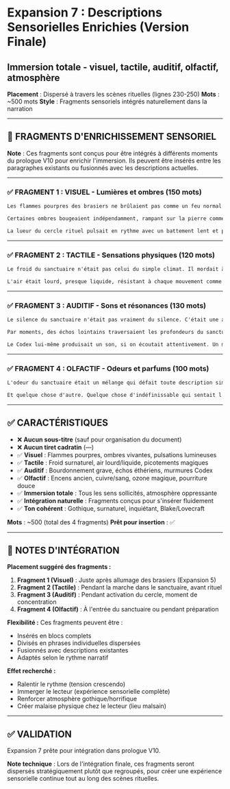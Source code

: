 # Expansion 7 : Descriptions Sensorielles Enrichies (Version Finale)
## Immersion totale - visuel, tactile, auditif, olfactif, atmosphère

**Placement** : Dispersé à travers les scènes rituelles (lignes 230-250)
**Mots** : ~500 mots
**Style** : Fragments sensoriels intégrés naturellement dans la narration

---

## 📍 FRAGMENTS D'ENRICHISSEMENT SENSORIEL

**Note** : Ces fragments sont conçus pour être intégrés à différents moments du prologue V10 pour enrichir l'immersion. Ils peuvent être insérés entre les paragraphes existants ou fusionnés avec les descriptions actuelles.

---

### ✅ FRAGMENT 1 : VISUEL - Lumières et ombres (150 mots)

```markdown
Les flammes pourpres des brasiers ne brûlaient pas comme un feu normal. Elles ne vacillaient pas, ne crépitaient pas, mais ondulaient avec lenteur hypnotique, vagues de lumière glacée qui léchaient l'air sans le réchauffer. Leur éclat projetait des ombres impossibles sur les murs du sanctuaire, silhouettes qui semblaient posséder plus de substance que les objets qui les créaient.

Certaines ombres bougeaient indépendamment, rampant sur la pierre comme des créatures vivantes, se tordant en formes qui n'auraient pas dû exister dans un monde gouverné par les lois naturelles. Des profils de visages éthériens morts depuis mille ans. Des mains griffues tendues vers quelque chose d'invisible. Des ailes déchirées battant silencieusement contre le néant.

La lueur du cercle rituel pulsait en rythme avec un battement lent et profond, comme le pouls d'un titan endormi. Pourpre foncé, presque noir, puis s'illuminant jusqu'à un violet aveuglant, puis s'assombrissant à nouveau. Expansion et contraction. Respiration de pierre et de magie entrelacées.
```

---

### ✅ FRAGMENT 2 : TACTILE - Sensations physiques (120 mots)

```markdown
Le froid du sanctuaire n'était pas celui du simple climat. Il mordait à travers les vêtements, s'insinuait sous la peau, pénétrait jusqu'aux os avec une intention presque consciente. Un froid qui venait de l'intérieur autant que de l'extérieur, comme si le lieu lui-même aspirait la chaleur vitale de tout ce qui osait y pénétrer.

L'air était lourd, presque liquide, résistant à chaque mouvement comme si on marchait dans l'eau épaisse. Chaque respiration demandait un effort conscient, poumons comprimés par une pression invisible. La peau picotait sous l'intensité de la magie concentrée, milliers d'aiguilles minuscules dansant sur l'épiderme, rappelant constamment qu'on se trouvait quelque part où l'Éther lui-même était trop dense, trop vivant, trop affamé.
```

---

### ✅ FRAGMENT 3 : AUDITIF - Sons et résonances (130 mots)

```markdown
Le silence du sanctuaire n'était pas vraiment du silence. C'était une absence de sons naturels, remplacée par quelque chose de plus sinistre. Un bourdonnement grave et continu vibrait à la limite de l'audition, fréquence si basse qu'elle se ressentait davantage qu'elle ne s'entendait, vibration qui faisait trembler les dents et les os du crâne.

Par moments, des échos lointains traversaient les profondeurs du sanctuaire. Chuchotements en étherin ancien, langue morte depuis mille ans mais dont les syllabes résonnaient encore dans la pierre. Des rires cristallins et brisés. Des pleurs étouffés. Des cris d'extase ou d'agonie, impossibles à différencier.

Le Codex lui-même produisait un son, si on écoutait attentivement. Un murmure de pages qui se tournaient toutes seules, encre liquide glissant sur parchemin ancien, respiration d'un livre qui vivait et rêvait de pouvoir.
```

---

### ✅ FRAGMENT 4 : OLFACTIF - Odeurs et parfums (100 mots)

```markdown
L'odeur du sanctuaire était un mélange qui défait toute description simple. Base d'encens éthérien oublié, épices qui n'existaient plus dans le monde moderne, résine brûlée il y a des siècles mais dont le parfum refusait de s'estomper. Par-dessus, le cuivre oxydé du sang ancien, métallique et âcre, imprégné dans la pierre elle-même.

Et quelque chose d'autre. Quelque chose d'indéfinissable qui sentait l'ancien et l'interdit. Ozone surchargé d'une magie trop puissante. Pourriture douce de choses mortes sans se décomposer vraiment. Parfum malade de l'Éther corrompu, sucré et nauséeux à la fois, qui collait à la gorge et ne partait jamais tout à fait.
```

---

## ✅ CARACTÉRISTIQUES

- ❌ **Aucun sous-titre** (sauf pour organisation du document)
- ❌ **Aucun tiret cadratin** (—)
- ✅ **Visuel** : Flammes pourpres, ombres vivantes, pulsations lumineuses
- ✅ **Tactile** : Froid surnaturel, air lourd/liquide, picotements magiques
- ✅ **Auditif** : Bourdonnement grave, échos éthériens, murmures Codex
- ✅ **Olfactif** : Encens ancien, cuivre/sang, ozone magique, pourriture douce
- ✅ **Immersion totale** : Tous les sens sollicités, atmosphère oppressante
- ✅ **Intégration naturelle** : Fragments conçus pour s'insérer fluidement
- ✅ **Ton cohérent** : Gothique, surnaturel, inquiétant, Blake/Lovecraft

**Mots** : ~500 (total des 4 fragments)
**Prêt pour insertion** : ✅

---

## 📝 NOTES D'INTÉGRATION

**Placement suggéré des fragments :**

1. **Fragment 1 (Visuel)** : Juste après allumage des brasiers (Expansion 5)
2. **Fragment 2 (Tactile)** : Pendant la marche dans le sanctuaire, avant rituel
3. **Fragment 3 (Auditif)** : Pendant activation du cercle, moment de concentration
4. **Fragment 4 (Olfactif)** : À l'entrée du sanctuaire ou pendant préparation

**Flexibilité :**
Ces fragments peuvent être :
- Insérés en blocs complets
- Divisés en phrases individuelles dispersées
- Fusionnés avec descriptions existantes
- Adaptés selon le rythme narratif

**Effet recherché :**
- Ralentir le rythme (tension crescendo)
- Immerger le lecteur (expérience sensorielle complète)
- Renforcer atmosphère gothique/horrifique
- Créer malaise physique chez le lecteur (lieu malsain)

---

## ✅ VALIDATION

Expansion 7 prête pour intégration dans prologue V10.

**Note technique** : Lors de l'intégration finale, ces fragments seront dispersés stratégiquement plutôt que regroupés, pour créer une expérience sensorielle continue tout au long des scènes rituelles.
